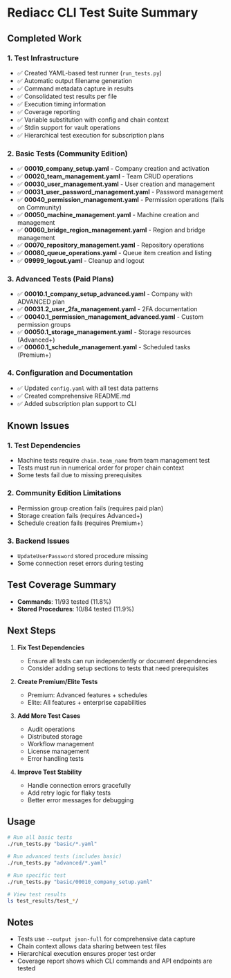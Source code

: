 # Rediacc CLI Test Suite Summary

## Completed Work

### 1. Test Infrastructure
- ✅ Created YAML-based test runner (`run_tests.py`)
- ✅ Automatic output filename generation
- ✅ Command metadata capture in results
- ✅ Consolidated test results per file
- ✅ Execution timing information
- ✅ Coverage reporting
- ✅ Variable substitution with config and chain context
- ✅ Stdin support for vault operations
- ✅ Hierarchical test execution for subscription plans

### 2. Basic Tests (Community Edition)
- ✅ **00010_company_setup.yaml** - Company creation and activation
- ✅ **00020_team_management.yaml** - Team CRUD operations
- ✅ **00030_user_management.yaml** - User creation and management
- ✅ **00031_user_password_management.yaml** - Password management
- ✅ **00040_permission_management.yaml** - Permission operations (fails on Community)
- ✅ **00050_machine_management.yaml** - Machine creation and management
- ✅ **00060_bridge_region_management.yaml** - Region and bridge management
- ✅ **00070_repository_management.yaml** - Repository operations
- ✅ **00080_queue_operations.yaml** - Queue item creation and listing
- ✅ **09999_logout.yaml** - Cleanup and logout

### 3. Advanced Tests (Paid Plans)
- ✅ **00010.1_company_setup_advanced.yaml** - Company with ADVANCED plan
- ✅ **00031.2_user_2fa_management.yaml** - 2FA documentation
- ✅ **00040.1_permission_management_advanced.yaml** - Custom permission groups
- ✅ **00050.1_storage_management.yaml** - Storage resources (Advanced+)
- ✅ **00060.1_schedule_management.yaml** - Scheduled tasks (Premium+)

### 4. Configuration and Documentation
- ✅ Updated `config.yaml` with all test data patterns
- ✅ Created comprehensive README.md
- ✅ Added subscription plan support to CLI

## Known Issues

### 1. Test Dependencies
- Machine tests require `chain.team_name` from team management test
- Tests must run in numerical order for proper chain context
- Some tests fail due to missing prerequisites

### 2. Community Edition Limitations
- Permission group creation fails (requires paid plan)
- Storage creation fails (requires Advanced+)
- Schedule creation fails (requires Premium+)

### 3. Backend Issues
- `UpdateUserPassword` stored procedure missing
- Some connection reset errors during testing

## Test Coverage Summary
- **Commands**: 11/93 tested (11.8%)
- **Stored Procedures**: 10/84 tested (11.9%)

## Next Steps

1. **Fix Test Dependencies**
   - Ensure all tests can run independently or document dependencies
   - Consider adding setup sections to tests that need prerequisites

2. **Create Premium/Elite Tests**
   - Premium: Advanced features + schedules
   - Elite: All features + enterprise capabilities

3. **Add More Test Cases**
   - Audit operations
   - Distributed storage
   - Workflow management
   - License management
   - Error handling tests

4. **Improve Test Stability**
   - Handle connection errors gracefully
   - Add retry logic for flaky tests
   - Better error messages for debugging

## Usage

```bash
# Run all basic tests
./run_tests.py "basic/*.yaml"

# Run advanced tests (includes basic)
./run_tests.py "advanced/*.yaml"

# Run specific test
./run_tests.py "basic/00010_company_setup.yaml"

# View test results
ls test_results/test_*/
```

## Notes

- Tests use `--output json-full` for comprehensive data capture
- Chain context allows data sharing between test files
- Hierarchical execution ensures proper test order
- Coverage report shows which CLI commands and API endpoints are tested